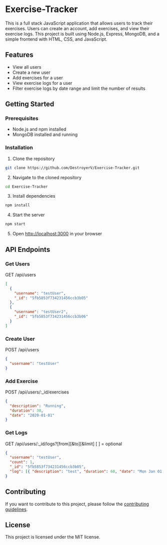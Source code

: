 # Exercise-Tracker

This is a full stack JavaScript application that allows users to track their exercises. Users can create an account, add exercises, and view their exercise logs. This project is built using Node.js, Express, MongoDB, and a simple frontend with HTML, CSS, and JavaScript.

## Features

- View all users
- Create a new user
- Add exercises for a user
- View exercise logs for a user
- Filter exercise logs by date range and limit the number of results

## Getting Started

### Prerequisites

- Node.js and npm installed
- MongoDB installed and running

### Installation

1. Clone the repository

```bash
git clone https://github.com/DestroyerV/Exercise-Tracker.git
```

2. Navigate to the cloned repository

```bash
cd Exercise-Tracker
```

3. Install dependencies

```bash
npm install
```

4. Start the server

```bash
npm start
```

5. Open <http://localhost:3000> in your browser

## API Endpoints

### Get Users

GET /api/users

```json
[
  {
    "username": "testUser",
    "_id": "5fb5853f734231456ccb3b05"
  },
  {
    "username": "testUser2",
    "_id": "5fb5853f734231456ccb3b06"
  }
]
```

### Create User

POST /api/users

```json
{
  "username": "testUser"
}
```

### Add Exercise

POST /api/users/:\_id/exercises

```json
{
  "description": "Running",
  "duration": 30,
  "date": "2020-01-01"
}
```

### Get Logs

GET /api/users/:\_id/logs?[from][&amp;to][&amp;limit]
[ ] = optional

```json
{
  "username": "testUser",
  "count": 1,
  "_id": "5fb5853f734231456ccb3b05",
  "log": [{ "description": "test", "duration": 60, "date": "Mon Jan 01 1990" }]
}
```

## Contributing

If you want to contribute to this project, please follow the [contributing guidelines](https://github.com/DestroyerV/Exercise-Tracker/blob/master/CONTRIBUTING.md).

## License

This project is licensed under the MIT license.
